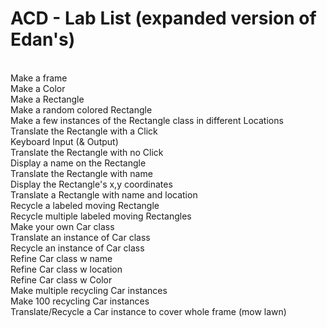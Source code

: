 # ACD - Lab List (expanded version of Edan's)
<br>
Make a frame
<br>
Make a Color
<br>
Make a Rectangle
<br>
Make a random colored Rectangle
<br>
Make a few instances of the Rectangle class in different Locations
<br>
Translate the Rectangle with a Click
<br>
Keyboard Input (& Output)
<br>
Translate the Rectangle with no Click
<br>
Display a name on the Rectangle
<br>
Translate the Rectangle with name
<br>
Display the Rectangle's x,y coordinates
<br>
Translate a Rectangle with name and location
<br>
Recycle a labeled moving Rectangle
<br>
Recycle multiple labeled moving Rectangles
<br>
Make your own Car class
<br>
Translate an instance of Car class
<br>
Recycle an instance of Car class
<br>
Refine Car class w name
<br>
Refine Car class w location
<br>
Refine Car class w Color 
<br>
Make multiple recycling Car instances
<br>
Make 100 recycling Car instances
<br>
Translate/Recycle a Car instance to cover whole frame (mow lawn)
<br>

